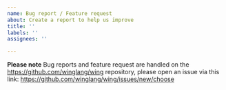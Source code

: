 ```yaml
---
name: Bug report / Feature request
about: Create a report to help us improve
title: ''
labels: ''
assignees: ''

---
```


**Please note**
Bug reports and feature request are handled on the https://github.com/winglang/wing repository, please open an issue via this link: https://github.com/winglang/wing/issues/new/choose
